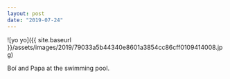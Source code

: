 ```yaml
---
layout: post
date: "2019-07-24"
---
```


![yo yo]({{ site.baseurl }}/assets/images/2019/79033a5b44340e8601a3854cc86cff0109414008.jpg)

Boí and Papa at the swimming pool.

